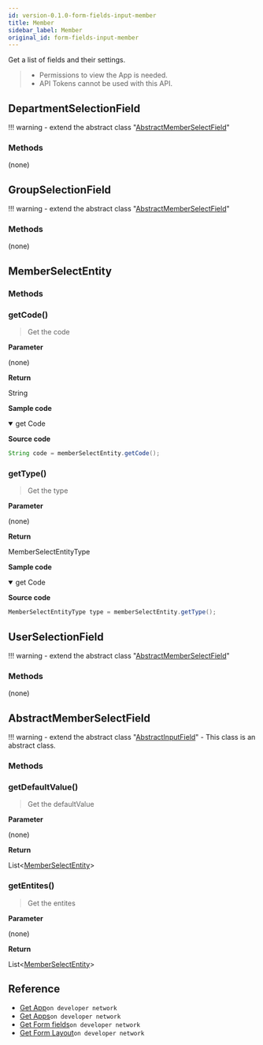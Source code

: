 ```yaml
---
id: version-0.1.0-form-fields-input-member
title: Member
sidebar_label: Member
original_id: form-fields-input-member
---
```


Get a list of fields and their settings.

>- Permissions to view the App is needed.
>- API Tokens cannot be used with this API.

## DepartmentSelectionField

!!! warning
    - extend the abstract class  "[AbstractMemberSelectField](#abstractmemberselectfield)"

### Methods

(none)

## GroupSelectionField

!!! warning
    - extend the abstract class  "[AbstractMemberSelectField](#abstractmemberselectfield)"

### Methods

(none)

## MemberSelectEntity

### Methods

### getCode()

> Get the code

**Parameter**

(none)

**Return**

String

**Sample code**

<details class="tab-container" open>
<Summary>get Code</Summary>

**Source code**

```java
String code = memberSelectEntity.getCode();
```

</details>

### getType()

> Get the type

**Parameter**

(none)

**Return**

MemberSelectEntityType

**Sample code**

<details class="tab-container" open>
<Summary>get Code</Summary>

**Source code**

```java
MemberSelectEntityType type = memberSelectEntity.getType();
```

</details>

## UserSelectionField

!!! warning
    - extend the abstract class  "[AbstractMemberSelectField](#abstractmemberselectfield)"

### Methods

(none)

## AbstractMemberSelectField

!!! warning
    - extend the abstract class "[AbstractInputField](./form-fields-input#abstractinputfield)"
    - This class is an abstract class.

### Methods

### getDefaultValue()

> Get the defaultValue

**Parameter**

(none)

**Return**

List<[MemberSelectEntity](#memberselectentity)\>

### getEntites()

> Get the entites

**Parameter**

(none)

**Return**

List<[MemberSelectEntity](#memberselectentity)\>

## Reference

- [Get App](https://developer.kintone.io/hc/en-us/articles/212494888)`on developer network`
- [Get Apps](https://developer.kintone.io/hc/en-us/articles/115005336727)`on developer network`
- [Get Form fields](https://developer.kintone.io/hc/en-us/articles/115005509288)`on developer network`
- [Get Form Layout](https://developer.kintone.io/hc/en-us/articles/115005509068)`on developer network`
